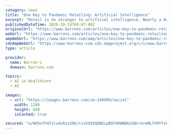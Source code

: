 ```yaml
---
category: news
title: "One Key to Pandemic Retailing: Artificial Intelligence"
excerpt: "Retail is no stranger to artificial intelligence. Nearly a decade ago ... Gilead Sciences won approval for remdesivir as an anti-Covid therapy. With the election looming, House Speaker Nancy Pelosi set a Tuesday deadline to reach a deal on Covid relief."
publishedDateTime: 2020-10-24T04:07:00Z
originalUrl: "https://www.barrons.com/articles/one-key-to-pandemic-retailing-artificial-intelligence-51603500768"
webUrl: "https://www.barrons.com/articles/one-key-to-pandemic-retailing-artificial-intelligence-51603500768"
ampWebUrl: "https://www.barrons.com/amp/articles/one-key-to-pandemic-retailing-artificial-intelligence-51603500768"
cdnAmpWebUrl: "https://www-barrons-com.cdn.ampproject.org/c/s/www.barrons.com/amp/articles/one-key-to-pandemic-retailing-artificial-intelligence-51603500768"
type: article

provider:
  name: Barron's
  domain: barrons.com

topics:
  - AI in Healthcare
  - AI

images:
  - url: "https://images.barrons.com/im-248999/social"
    width: 1280
    height: 640
    isCached: true

secured: "o/WX5n7F4TsludxRzs5OX/+iv5S91QDBELpB97kRWND6zGBC+S+eMLftMYfvLPifrAtQwENRa/4o7PHJM09A4wG0wLqHslZKjhB+RhAoMHTfUVHWpnG3hAUdchxw9Muuxe0mpfo/4Wtvcd6fSafWGJ3b6/91wbs/UCeWP7wGd5VP3+zESqbSkde/S6HzEVoB5JARU3EBhRb/wAkEQ4VdO5vYzguFU67lKdK0NpSKkQJ8I+LnKudK78J2uAQxesmIh6xjaNvtcIcJsqNHbG1PUVdjeGWyGZNf7e0JxKcd+ViLumqqXgNDUzDTIGj8xCr4mbcvxV6CYBPktHVxh9a026vLxTx/88qthkVvR4XOsBs=;L1j/n/UicvrOgqKSe1MIOQ=="
---
```



